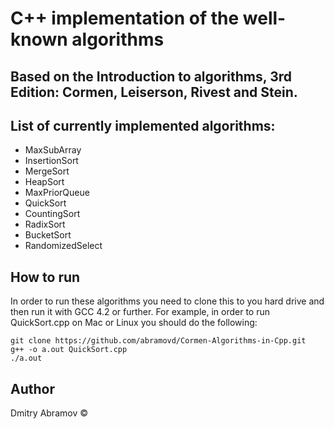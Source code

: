 # C++ implementation of the well-known algorithms

## Based on the  Introduction to algorithms, 3rd Edition: Cormen, Leiserson, Rivest and Stein.

## List of currently implemented algorithms:

* MaxSubArray
* InsertionSort
* MergeSort
* HeapSort
* MaxPriorQueue
* QuickSort
* CountingSort
* RadixSort
* BucketSort
* RandomizedSelect

## How to run

In order to run these algorithms you need to clone this to you hard drive and then run it with GCC 4.2 or further. For example, in order to run QuickSort.cpp on Mac or Linux you should do the following:

```
git clone https://github.com/abramovd/Cormen-Algorithms-in-Cpp.git
g++ -o a.out QuickSort.cpp
./a.out
```

## Author
Dmitry Abramov &copy;